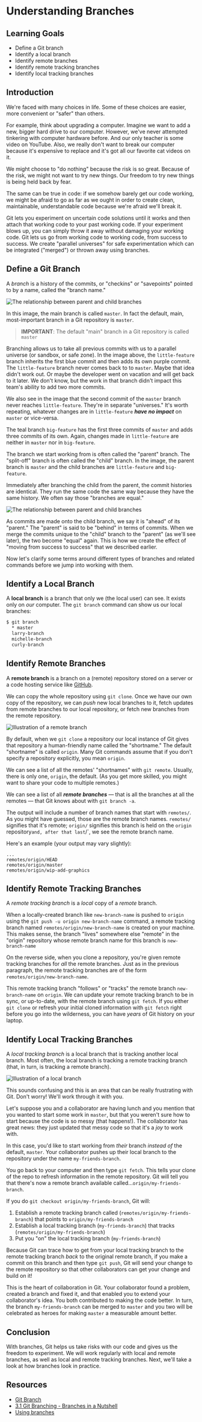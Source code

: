 # Understanding Branches

## Learning Goals

- Define a Git branch
- Identify a local branch
- Identify remote branches
- Identify remote tracking branches
- Identify local tracking branches

## Introduction

We're faced with many choices in life. Some of these choices are easier, more
convenient or "safer" than others.

For example, think about upgrading a computer. Imagine we want to add a new,
bigger hard drive to our computer. However, we've never attempted tinkering with
computer hardware before. And our only teacher is some video on YouTube. Also,
we really don't want to break our computer because it's expensive to replace and
it's got all our favorite cat videos on it.

We might choose to "do nothing" because the risk is so great. Because of the
risk, we might not want to try new things. Our freedom to try new things is being
held back by fear.

The same can be true in code: if we somehow barely get our code working, we
might be afraid to go as far as we ought in order to create clean, maintainable,
understandable code because we're afraid we'll break it.

Git lets you experiment on uncertain code solutions until it works and then
attach that working code to your past working code. If your experiment blows up,
you can simply throw it away without damaging your working code. Git lets us go
from working code to working code, from success to success. We create "parallel
universes" for safe experimentation which can be integrated ("merged") or thrown
away using branches.

## Define a Git Branch

A _branch_ is a history of the commits, or "checkins" or "savepoints" pointed
to by a name, called the "branch name."

![The relationship between parent and child branches](https://curriculum-content.s3.amazonaws.com/programming-univbasics-2/Image_2_Parent_Child%20Branches.png)

In this image, the main branch is called `master`. In fact the default, main,
most-important  branch in a Git repository is `master`.

> **IMPORTANT**: The default "main" branch in a Git repository is called
> `master`

Branching allows us to take all previous commits with us to a parallel universe
(or sandbox, or safe zone). In the image above, the `little-feature` branch
inherits the first blue commit and then adds its own purple commit. The
`little-feature` branch never comes back to to `master`. Maybe that idea didn't
work out. Or maybe the developer went on vacation and will get back to it
later. We don't know, but the work in that branch didn't impact this team's
ability to add two more commits.

We also see in the image that the second commit of the `master` branch never
reaches `little-feature`. They're in separate "universes." It's worth
repeating, whatever changes are in `little-feature` ***have no impact*** on
`master` or vice-versa.

The teal branch `big-feature` has the first three commits of `master` and adds
three commits of its own. Again, changes made in `little-feature` are neither
in `master` nor in `big-feature`.

The branch we start working from is often called the "parent" branch. The
"split-off" branch is often called the "child" branch. In the image, the parent
branch is `master` and the child branches are `little-feature` and
`big-feature`.

Immediately after branching the child from the parent, the commit histories
are identical. They run the same code the same way because they have the same
history. We often say those "branches are equal."

![The relationship between parent and child branches](https://curriculum-content.s3.amazonaws.com/programming-univbasics-2/Image_2_Parent_Child%20Branches.png)

As commits are made onto the child branch, we say it is "ahead" of its
"parent." The "parent" is said to be "behind" in terms of commits. When we
merge the commits unique to the "child" branch to the "parent" (as we'll see
later), the two become "equal" again. This is how we create the effect of
"moving from success to success" that we described earlier.

Now let's clarify some terms around different types of branches and
related commands before we jump into working with them.

## Identify a Local Branch

A **local branch** is a branch that only we (the local user) can see. It exists
only on _our_ computer. The `git branch` command can show us our local
branches:

```bash
$ git branch
  * master
  larry-branch
  michelle-branch
  curly-branch
```

## Identify Remote Branches

A **remote branch** is a branch on a (remote) repository stored on a server or
a code hosting service like [GitHub](https://github.com).

We can copy the whole repository using `git clone`. Once we have our own copy
of the repository, we can _push_ new local branches to it, fetch updates from
remote branches to our local repository, or fetch new branches from the remote
repository.

![Illustration of a remote branch](https://curriculum-content.s3.amazonaws.com/git-workflow/Image_4_Remote%20Branches.png)

By default, when we `git clone` a repository our local instance of Git gives
that repository a human-friendly name called the "shortname." The default
"shortname" is called `origin`. Many Git commands assume that if you don't
specify a repository explicitly, you mean `origin`.

We can see a list of all the remotes' "shortnames" with `git remote`. Usually,
there is only one, `origin`, the default. (As you get more skilled, you might
want to share your code to multiple remotes.)

We can see a list of all ***remote branches*** &mdash; that is all the branches
at all the remotes &mdash; that Git knows about with `git branch -a`.

The output will include a number of branch names that start with `remotes/`. As
you might have guessed, those are the remote branch names. `remotes/` signifies
that it's remote; `origin/` signifies this branch is held on the `origin`
repository` and, after that last `/`, we see the remote branch name.

Here's an example (your output may vary slightly):

```shell
...
remotes/origin/HEAD
remotes/origin/master
remotes/origin/wip-add-graphics
```

## Identify Remote Tracking Branches

A _remote tracking branch_ is a _local_ copy of a _remote_ branch.

When a locally-created branch like `new-branch-name` is pushed to `origin`
using the `git push -u origin new-branch-name` command, a remote tracking
branch named `remotes/origin/new-branch-name` is created on your machine. This
makes sense, the branch "lives" somewhere else "remote" in the "origin"
repository whose remote branch name for this branch is `new-branch-name`

On the reverse side, when you clone a repository, you're given remote tracking
branches for _all_ the remote branches. Just as in the previous paragraph, the
remote tracking branches are of the form `remotes/origin/new-branch-name`.

This remote tracking branch "follows" or "tracks" the remote branch
`new-branch-name` on `origin`. We can update your remote tracking branch to be
in sync, or up-to-date, with the remote branch using `git fetch`. If you either
`git clone` or refresh your initial cloned information  with `git fetch` right
before you go into the wilderness, you can have _years_ of Git history on your
laptop.

## Identify Local Tracking Branches

A _local tracking branch_ is a local branch that is tracking another local
branch. Most often, the local branch is tracking a remote tracking branch
(that, in turn, is tracking a remote branch).

![Illustration of a local branch](https://curriculum-content.s3.amazonaws.com/git-workflow/Image_3_Local%20Branches.png)

This sounds confusing and this is an area that can be really frustrating with
Git. Don't worry! We'll work through it with you.

Let's suppose you and a collaborator are having lunch and you mention that you
wanted to start some work in `master`, but that you weren't sure how to start
because the code is so messy (that happens!). The collaborator has great news:
they just updated that messy code so that it's a _joy_ to work with.

In this case, you'd like to start working from _their_ branch _instead of_ the
default, `master`. Your collaborator pushes up their local branch to the
repository under the name `my-friends-branch`.

You go back to your computer and then type `git fetch`. This tells your clone
of the repo to refresh information in the remote repository. Git will tell you
that there's now a remote branch available called...`origin/my-friends-branch`.

If you do `git checkout origin/my-friends-branch`, Git will:

1. Establish a remote tracking branch called (`remotes/origin/my-friends-branch`) that points to `origin/my-friends-branch`
2. Establish a local tracking branch (`my-friends-branch`) that tracks (`remotes/origin/my-friends-branch`)
3. Put you "on" the local tracking branch (`my-friends-branch`)

Because Git can trace how to get from your local tracking branch to the remote
tracking branch _back_ to the original remote branch, if you make a commit on
this branch and then type `git push`, Git will send your change to the remote
repository so that other collaborators can get your change and build on it!

This is the heart of collaboration in Git. Your collaborator found a problem,
created a branch and fixed it, and that enabled you to extend your
collaborator's idea. You both contributed to making the code better. In turn,
the branch `my-friends-branch` can be merged to `master` and you two will be
celebrated as heroes for making `master` a measurable amount better.

## Conclusion

With branches, Git helps us take risks with our code and gives us the freedom to
experiment. We will work regularly with local and remote branches, as well as
local and remote tracking branches. Next, we'll take a look at how branches look
in practice.

## Resources

- [Git Branch](https://www.atlassian.com/git/tutorials/using-branches)
- [3.1 Git Branching - Branches in a Nutshell](https://git-scm.com/book/en/v2/Git-Branching-Branches-in-a-Nutshell)
- [Using branches](https://backlog.com/git-tutorial/using-branches/)
